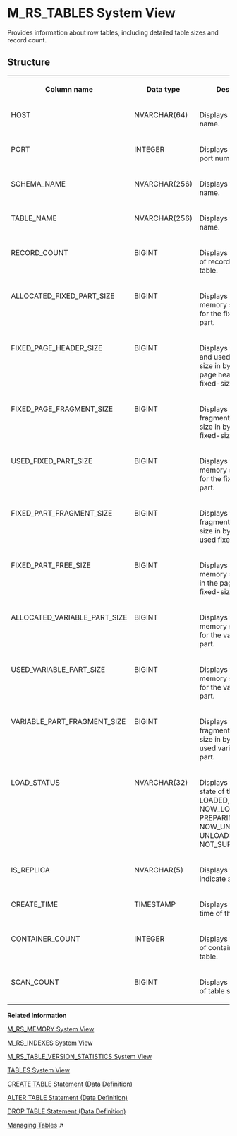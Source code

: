 <!-- loio20bbc60675191014bf16fd69e531fa78 -->

# M\_RS\_TABLES System View

Provides information about row tables, including detailed table sizes and record count.



<a name="loio20bbc60675191014bf16fd69e531fa78___m__r_s__t_a_b_l_e_s_1struct_M_RS_TABLES"/>

## Structure


<table>
<tr>
<th valign="top">

Column name

</th>
<th valign="top">

Data type

</th>
<th valign="top">

Description

</th>
</tr>
<tr>
<td valign="top">

HOST

</td>
<td valign="top">

NVARCHAR\(64\)

</td>
<td valign="top">

Displays the host name.

</td>
</tr>
<tr>
<td valign="top">

PORT

</td>
<td valign="top">

INTEGER

</td>
<td valign="top">

Displays the internal port number.

</td>
</tr>
<tr>
<td valign="top">

SCHEMA\_NAME

</td>
<td valign="top">

NVARCHAR\(256\)

</td>
<td valign="top">

Displays the schema name.

</td>
</tr>
<tr>
<td valign="top">

TABLE\_NAME

</td>
<td valign="top">

NVARCHAR\(256\)

</td>
<td valign="top">

Displays the table name.

</td>
</tr>
<tr>
<td valign="top">

RECORD\_COUNT

</td>
<td valign="top">

BIGINT

</td>
<td valign="top">

Displays the number of records in this table.

</td>
</tr>
<tr>
<td valign="top">

ALLOCATED\_FIXED\_PART\_SIZE

</td>
<td valign="top">

BIGINT

</td>
<td valign="top">

Displays the allocated memory size in bytes for the fixed-size part.

</td>
</tr>
<tr>
<td valign="top">

FIXED\_PAGE\_HEADER\_SIZE

</td>
<td valign="top">

BIGINT

</td>
<td valign="top">

Displays the allocated and used memory size in bytes for the page headers of the fixed-size part.

</td>
</tr>
<tr>
<td valign="top">

FIXED\_PAGE\_FRAGMENT\_SIZE

</td>
<td valign="top">

BIGINT

</td>
<td valign="top">

Displays the fragmented memory size in bytes of the fixed-size part.

</td>
</tr>
<tr>
<td valign="top">

USED\_FIXED\_PART\_SIZE

</td>
<td valign="top">

BIGINT

</td>
<td valign="top">

Displays the used memory size in bytes for the fixed-size part.

</td>
</tr>
<tr>
<td valign="top">

FIXED\_PART\_FRAGMENT\_SIZE

</td>
<td valign="top">

BIGINT

</td>
<td valign="top">

Displays the fragmented memory size in bytes of the used fixed-size part.

</td>
</tr>
<tr>
<td valign="top">

FIXED\_PART\_FREE\_SIZE

</td>
<td valign="top">

BIGINT

</td>
<td valign="top">

Displays the free memory size in bytes in the pages of the fixed-size part.

</td>
</tr>
<tr>
<td valign="top">

ALLOCATED\_VARIABLE\_PART\_SIZE

</td>
<td valign="top">

BIGINT

</td>
<td valign="top">

Displays the allocated memory size in bytes for the variable-size part.

</td>
</tr>
<tr>
<td valign="top">

USED\_VARIABLE\_PART\_SIZE

</td>
<td valign="top">

BIGINT

</td>
<td valign="top">

Displays the used memory size in bytes for the variable-size part.

</td>
</tr>
<tr>
<td valign="top">

VARIABLE\_PART\_FRAGMENT\_SIZE

</td>
<td valign="top">

BIGINT

</td>
<td valign="top">

Displays the fragmented memory size in bytes of the used variable-size part.

</td>
</tr>
<tr>
<td valign="top">

LOAD\_STATUS

</td>
<td valign="top">

NVARCHAR\(32\)

</td>
<td valign="top">

Displays the loading state of the table: LOADED, NOW\_LOADING, PREPARING\_UNLOAD, NOW\_UNLOADING, UNLOADED, or NOT\_SUPPORTED

</td>
</tr>
<tr>
<td valign="top">

IS\_REPLICA

</td>
<td valign="top">

NVARCHAR\(5\)

</td>
<td valign="top">

Displays the flag to indicate a replica.

</td>
</tr>
<tr>
<td valign="top">

CREATE\_TIME

</td>
<td valign="top">

TIMESTAMP

</td>
<td valign="top">

Displays the create time of the table.

</td>
</tr>
<tr>
<td valign="top">

CONTAINER\_COUNT

</td>
<td valign="top">

INTEGER

</td>
<td valign="top">

Displays the number of containers for the table.

</td>
</tr>
<tr>
<td valign="top">

SCAN\_COUNT

</td>
<td valign="top">

BIGINT

</td>
<td valign="top">

Displays the number of table scans.

</td>
</tr>
</table>

**Related Information**  


[M\_RS\_MEMORY System View](m-rs-memory-system-view-20bb47a.md "Provides RS memory statistics.")

[M\_RS\_INDEXES System View](m-rs-indexes-system-view-20bb03a.md "Provides the statistics for B-tree and CPB-tree indexes.")

[M\_RS\_TABLE\_VERSION\_STATISTICS System View](m-rs-table-version-statistics-system-view-20bb882.md "Provides information on row table versions: detailed version counts and used sizes.")

[TABLES System View](../021-System-Views/tables-system-view-2101973.md "Provides information about tables in the database.")

[CREATE TABLE Statement \(Data Definition\)](../../010-SQL-Reference/012-SQL-Statements/create-table-statement-data-definition-20d58a5.md "Creates a base or temporary table. See the CREATE VIRTUAL TABLE statement for creating virtual tables.")

[ALTER TABLE Statement \(Data Definition\)](../../010-SQL-Reference/012-SQL-Statements/alter-table-statement-data-definition-20d329a.md "Alters a base or temporary table. See the ALTER VIRTUAL TABLE statement for altering virtual tables.")

[DROP TABLE Statement \(Data Definition\)](../../010-SQL-Reference/012-SQL-Statements/drop-table-statement-data-definition-20d7fd2.md "Removes a physical or virtual table from the database.")

[Managing Tables](https://help.sap.com/viewer/f9c5015e72e04fffa14d7d4f7267d897/2023_4_QRC/en-US/68554490aee94885ba31611489a04992.html "The SAP HANA database stores data in memory in tables, organized in columns, and partitions, distributed among multiple servers.") :arrow_upper_right:

